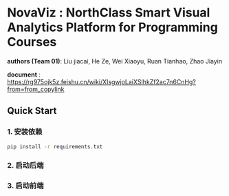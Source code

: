 # **NovaViz** : **NorthClass Smart Visual Analytics Platform for Programming Courses**

**authors (Team 01)**:  Liu jiacai,  He Ze, Wei Xiaoyu, Ruan Tianhao, Zhao Jiayin

**document** :  https://rg975ojk5z.feishu.cn/wiki/XIsgwjoLaiXSIhkZf2ac7n6CnHg?from=from_copylink


## Quick Start 

### 1. 安装依赖

```bash
pip install -r requirements.txt
```


### 2. 启动后端


### 3. 启动前端

